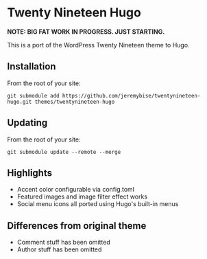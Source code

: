 # Twenty Nineteen Hugo

**NOTE: BIG FAT WORK IN PROGRESS. JUST STARTING.**

This is a port of the WordPress Twenty Nineteen theme to Hugo.

## Installation

From the root of your site:

```
git submodule add https://github.com/jeremybise/twentynineteen-hugo.git themes/twentynineteen-hugo
```

## Updating

From the root of your site:

```
git submodule update --remote --merge
```

## Highlights

- Accent color configurable via config.toml
- Featured images and image filter effect works
- Social menu icons all ported using Hugo's built-in menus

## Differences from original theme

- Comment stuff has been omitted
- Author stuff has been omitted